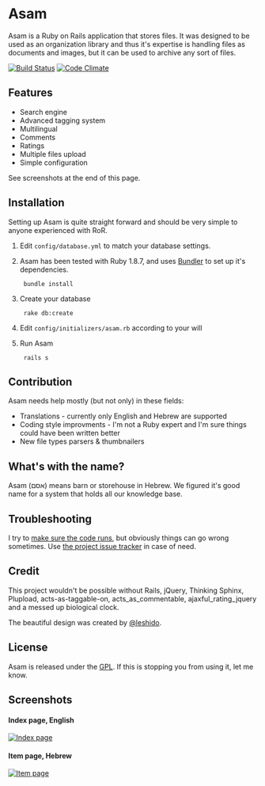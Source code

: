 # Asam

Asam is a Ruby on Rails application that stores files. It was designed to be used as an organization library and thus it's expertise is handling files as documents and images, but it can be used to archive any sort of files.

[![Build Status](https://travis-ci.org/bjesus/asam.png?branch=master)](https://travis-ci.org/bjesus/asam) [![Code Climate](https://codeclimate.com/badge.png)](https://codeclimate.com/github/bjesus/asam)

## Features
* Search engine
* Advanced tagging system
* Multilingual
* Comments
* Ratings
* Multiple files upload
* Simple configuration

See screenshots at the end of this page.

## Installation
Setting up Asam is quite straight forward and should be very simple to anyone experienced with RoR.

1. Edit `config/database.yml` to match your database settings.
2. Asam has been tested with Ruby 1.8.7, and uses [Bundler](https://github.com/carlhuda/bundler) to set up it's dependencies.
    
        bundle install
    
3. Create your database

        rake db:create

3. Edit `config/initializers/asam.rb` according to your will

4. Run Asam

        rails s
        
## Contribution
Asam needs help mostly (but not only) in these fields:
* Translations - currently only English and Hebrew are supported
* Coding style improvments - I'm not a Ruby expert and I'm sure things could have been written better
* New file types parsers & thumbnailers

## What's with the name?
Asam (אסם) means barn or storehouse in Hebrew. We figured it's good name for a system that holds all our knowledge base.

## Troubleshooting
I try to [make sure the code runs](https://travis-ci.org/bjesus/asam), but obviously things can go wrong sometimes.
Use [the project issue tracker](https://github.com/bjesus/asam/issues) in case of need.

## Credit
This project wouldn't be possible without Rails, jQuery, Thinking Sphinx, Plupload, acts-as-taggable-on, acts_as_commentable, ajaxful_rating_jquery and a messed up biological clock.

The beautiful design was created by [@leshido](https://github.com/leshido/).

## License
Asam is released under the [GPL](http://opensource.org/licenses/GPL-3.0). If this is stopping you from using it, let me know.

## Screenshots
#### Index page, English
[![Index page](http://i.imgur.com/pVWM5KOl.png)](http://i.imgur.com/pVWM5KO.png)
#### Item page, Hebrew
[![Item page](http://i.imgur.com/sxZ8uc5l.png)](http://i.imgur.com/sxZ8uc5.png)
